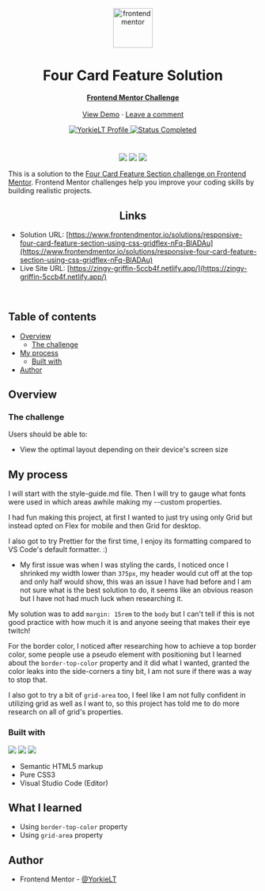 <div id="top"></div>

<div align="center">

  <img src="https://www.frontendmentor.io/static/images/logo-mobile.svg" alt="frontendmentor" width="80">

  <h1 align="center">Four Card Feature Solution</h1>
  <p align="center">
    <a href=https://www.frontendmentor.io/solutions/responsive-four-card-feature-section-using-css-gridflex-nFq-BlADAu><strong>Frontend Mentor Challenge</strong></a>
    <br />
    <br />
    <a href="https://zingy-griffin-5ccb4f.netlify.app/">View Demo</a>
    ·
    <a href="https://www.frontendmentor.io/solutions/responsive-four-card-feature-section-using-css-gridflex-nFq-BlADAu" target="_blank">Leave a comment</a>
  </p>
</div>

<!-- Badges -->
<div align="center">
  <!-- Profile -->
  <a href="https://www.frontendmentor.io/profile/YorkieLT">
    <img src="https://img.shields.io/badge/PROFILE-LIAM_|_YORKIELT-ffcc99?style=for-the-badge&logo=frontendmentorhttps://www.frontendmentor.io/profile/YorkieLT" alt="YorkieLT Profile">
  </a>
  <!-- Status -->
    <a href="#">
    <img src="https://img.shields.io/badge/Status-Completed-brightgreen?style=for-the-badge" alt="Status Completed">
  </a>

</div>

#

<div align="center">

![](mobile1.png)
![](mobile2.png)
![](desktop.png)

</div>

This is a solution to the [Four Card Feature Section challenge on Frontend Mentor](https://www.frontendmentor.io/challenges/four-card-feature-section-weK1eFYK). Frontend Mentor challenges help you improve your coding skills by building realistic projects.

<h2 align="center">Links</h2>

- Solution URL: [https://www.frontendmentor.io/solutions/responsive-four-card-feature-section-using-css-gridflex-nFq-BlADAu](https://www.frontendmentor.io/solutions/responsive-four-card-feature-section-using-css-gridflex-nFq-BlADAu)
- Live Site URL: [https://zingy-griffin-5ccb4f.netlify.app/](https://zingy-griffin-5ccb4f.netlify.app/)

<br>

## Table of contents

- [Overview](#overview)
  - [The challenge](#the-challenge)
- [My process](#my-process)
  - [Built with](#built-with)
- [Author](#author)

## Overview

### The challenge

Users should be able to:

- View the optimal layout depending on their device's screen size

## My process

I will start with the style-guide.md file. Then I will try to gauge what fonts were used in which areas awhile making my --custom properties.

I had fun making this project, at first I wanted to just try using only Grid but instead opted on Flex for mobile and then Grid for desktop.

I also got to try Prettier for the first time, I enjoy its formatting compared to VS Code's default formatter. :)

- My first issue was when I was styling the cards, I noticed once I shrinked my width lower than `375px`, my header would cut off at the top and only half would show, this was an issue I have had before and I am not sure what is the best solution to do, it seems like an obvious reason but I have not had much luck when researching it.

My solution was to add `margin: 15rem` to the `body` but I can't tell if this is not good practice with how much it is and anyone seeing that makes their eye twitch!

For the border color, I noticed after researching how to achieve a top border color, some people use a pseudo element with positioning but I learned about the `border-top-color` property and it did what I wanted, granted the color leaks into the side-corners a tiny bit, I am not sure if there was a way to stop that. 

I also got to try a bit of `grid-area` too, I feel like I am not fully confident in utilizing grid as well as I want to, so this project has told me to do more research on all of grid's properties.

### Built with

<!-- Badges -->

![](https://img.shields.io/badge/HTML5-E34F26?style=for-the-badge&logo=html5&logoColor=white)
![](https://img.shields.io/badge/CSS3-1572B6?style=for-the-badge&logo=css3&logoColor=white)
![](https://img.shields.io/badge/VS_Code-?logo=visual-studio-code#007ACC)

- Semantic HTML5 markup
- Pure CSS3
- Visual Studio Code (Editor)

## What I learned

- Using `border-top-color` property
- Using `grid-area` property

## Author

- Frontend Mentor - [@YorkieLT](https://www.frontendmentor.io/profile/YorkieLT)
